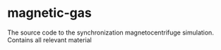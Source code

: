 # magnetic-gas
The source code to the synchronization magnetocentrifuge simulation. Contains all relevant material
